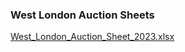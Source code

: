 ### West London Auction Sheets

[West_London_Auction_Sheet_2023.xlsx](https://thekillifish.net/index_ATTACHMENTS/West_London_Auction_Sheet_2023.xlsx)
